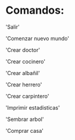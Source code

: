 # Comandos:

'Salir'

'Comenzar nuevo mundo'

'Crear doctor'

'Crear cocinero'

'Crear albañil'

'Crear herrero'

'Crear carpintero'

'Imprimir estadisticas'

'Sembrar arbol'

'Comprar casa'
